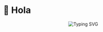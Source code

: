 # 👋 Hola

<p align="center">
  <img src="https://readme-typing-svg.demolab.com?font=Fira+Code&size=28&pause=900&color=F75C7E&center=true&vCenter=true&width=600&lines=Hola;Bienvenido+a+mi+perfil" alt="Typing SVG" />
</p>

